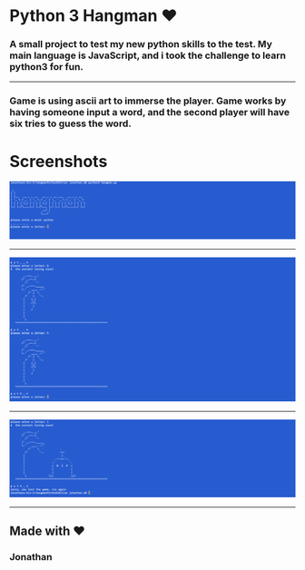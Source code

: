 # Python 3 Hangman :heart:

### A small project to test my new python skills to the test. My main language is JavaScript, and i took the challenge to learn python3 for fun. 
___
### Game is using ascii art to immerse the player. Game works by having someone input a word, and the second player will have six tries to guess the word. 

# Screenshots

![alt-text](./assets/pythonHangmanStart.png)
___
![alt-text](./assets/pythonHangmanMid.png)
___
![alt-text](./assets/pythonHangmanEnd.png)

___


## Made with :heart:
### Jonathan